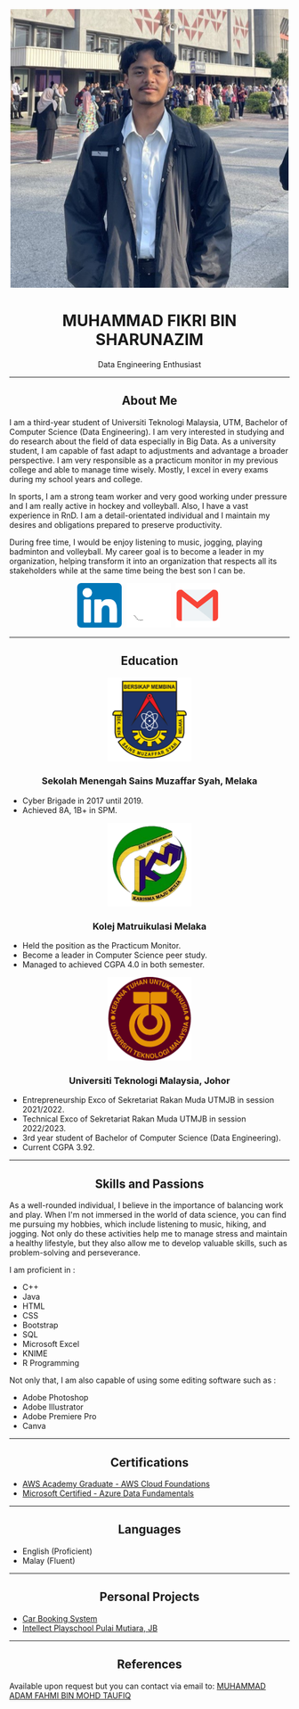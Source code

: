 <div align="center">
  <img src="fikri.jpg" alt="Your Name" width="500" height="500">
  <h1>MUHAMMAD FIKRI BIN SHARUNAZIM</h1>
</div>

<div align="center">Data Engineering Enthusiast</div>

---

## <div align="center">About Me</div>

I am a third-year student of Universiti Teknologi Malaysia, UTM, Bachelor of Computer Science (Data Engineering). I am very interested in studying and do research about the field of data especially in Big Data. As a university student, I am capable of fast adapt to adjustments and advantage a broader perspective. I am very responsible as a practicum monitor in my previous college and able to manage time wisely. Mostly, I excel in every exams during my school years and college. 

In sports, I am a strong team worker and very good working under pressure and I am really active in hockey and volleyball. Also, I have a vast experience in RnD. I am a detail-orientated individual and I maintain my desires and obligations prepared to preserve productivity.

During free time, I would be enjoy listening to music, jogging, playing badminton and volleyball. My career goal is to become a leader in my organization, helping transform it into an organization that respects all its stakeholders while at the same time being the best son I can be.

<div align="center">
  <a href="https://www.linkedin.com/in/muhammad-fikri19/"><img src="linkedin-icon.png" alt="LinkedIn" width="80" height="80"></a>&nbsp;
  <a href="https://github.com/fkrshrnzm"><img src="github-icon.png" alt="GitHub" width="80" height="80"></a>&nbsp;
  <a href="mailto:muhdfikri619@gmail.com"><img src="email-icon.png" alt="Email" width="80" height="80"></a>&nbsp;
</div>

---

## <div align="center">Education</div>

<div align="center">
  <img src="MOZAC.png" alt="Sekolah Menengah Sains Muzaffar Syah, Melaka" width="150" height="150">
</div>



### <div align="center">Sekolah Menengah Sains Muzaffar Syah, Melaka</div>

- Cyber Brigade in 2017 until 2019.
- Achieved 8A, 1B+ in SPM.

<div align="center">
  <img src="KMM.png" alt="Kolej Matrikulasi Melaka" width="150" height="150">
</div>



### <div align="center">Kolej Matruikulasi Melaka</div>

- Held the position as the Practicum Monitor.
- Become a leader in Computer Science peer study.
- Managed to achieved CGPA 4.0 in both semester.

<div align="center">
  <img src="UTM.png" alt="Universiti Teknologi Malaysia, Johor" width="150" height="150">
</div>



### <div align="center">Universiti Teknologi Malaysia, Johor</div>

- Entrepreneurship Exco of Sekretariat Rakan Muda UTMJB in session 2021/2022.
- Technical Exco of Sekretariat Rakan Muda UTMJB in session 2022/2023.
- 3rd year student of Bachelor of Computer Science (Data Engineering).
- Current CGPA 3.92.
---

## <div align="center">Skills and Passions</div>

As a well-rounded individual, I believe in the importance of balancing work and play. When I'm not immersed in the world of data science, you can find me pursuing my hobbies, which include listening to music, hiking, and jogging. Not only do these activities help me to manage stress and maintain a healthy lifestyle, but they also allow me to develop valuable skills, such as problem-solving and perseverance.

I am proficient in :
- C++
- Java
- HTML
- CSS
- Bootstrap
- SQL
- Microsoft Excel
- KNIME
- R Programming

Not only that, I am also capable of using some editing software such as :
- Adobe Photoshop
- Adobe Illustrator
- Adobe Premiere Pro
- Canva

---

## <div align="center">Certifications</div>

- [AWS Academy Graduate - AWS Cloud Foundations](https://www.credly.com/badges/d19f4fed-c43e-4bbd-8c82-122aebb459a0/public_url) 
- [Microsoft Certified - Azure Data Fundamentals](https://www.credly.com/badges/f05dd396-31b0-4674-83f4-b754d4151a4c/public_url)

---

## <div align="center">Languages</div>

- English (Proficient)
- Malay (Fluent)

---

## <div align="center">Personal Projects</div>

- [Car Booking System](https://fkrshrnzm.000webhostapp.com/index.php)
- [Intellect Playschool Pulai Mutiara, JB](https://intellectplayschool.000webhostapp.com/)

---

## <div align="center">References</div>

Available upon request but you can contact via email to:
[MUHAMMAD ADAM FAHMI BIN MOHD TAUFIQ](mailto:adamfahmi.taufiq02@gmail.com)



